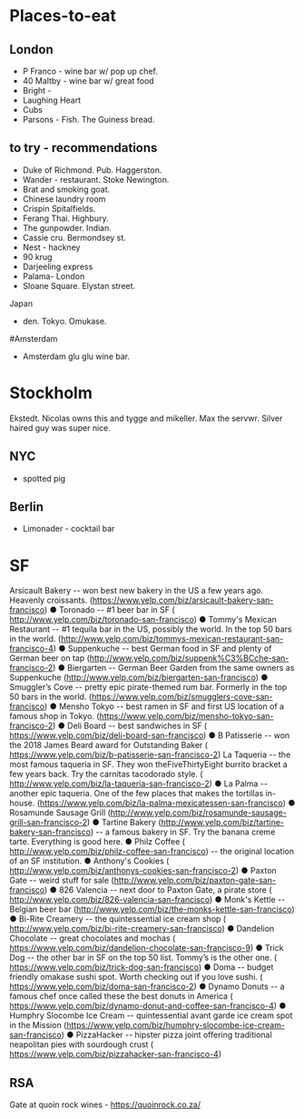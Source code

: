 # Places-to-eat 

## London
* P Franco - wine bar w/ pop up chef.
* 40 Maltby - wine bar w/ great food
* Bright - 
* Laughing Heart
* Cubs
* Parsons - Fish. The Guiness bread. 
## to try - recommendations
* Duke of Richmond. Pub. Haggerston. 
* Wander - restaurant.  Stoke Newington. 
* Brat and smoking goat. 
* Chinese laundry room 
* Crispin Spitalfields. 
* Ferang Thai. Highbury.
* The gunpowder. Indian.
* Cassie cru. Bermondsey st. 
* Nest - hackney
* 90 krug 
* Darjeeling express 
* Palama- London 
* Sloane Square. Elystan street. 

Japan
* den. Tokyo. Omukase. 

#Amsterdam
* Amsterdam glu glu wine bar. 

# Stockholm 
Ekstedt. Nicolas owns this and tygge and mikeller. Max the servwr.  Silver haired guy was super nice. 

## NYC
* spotted pig

## Berlin
* Limonader - cocktail bar

# SF
Arsicault Bakery -- won best new bakery in the US a few years ago. Heavenly croissants. (​https://www.yelp.com/biz/arsicault-bakery-san-francisco​)
● Toronado -- #1 beer bar in SF (​http://www.yelp.com/biz/toronado-san-francisco​)
● Tommy's Mexican Restaurant -- #1 tequila bar in the US, possibly the world. In the
top 50 bars in the world.
(​http://www.yelp.com/biz/tommys-mexican-restaurant-san-francisco-4​)
● Suppenkuche -- best German food in SF and plenty of German beer on tap
(​http://www.yelp.com/biz/suppenk%C3%BCche-san-francisco-2​)
● Biergarten -- German Beer Garden from the same owners as Suppenkuche
(​http://www.yelp.com/biz/biergarten-san-francisco​)
● Smuggler’s Cove -- pretty epic pirate-themed rum bar. Formerly in the top 50 bars in
the world. (​https://www.yelp.com/biz/smugglers-cove-san-francisco​)
● Mensho Tokyo -- best ramen in SF and first US location of a famous shop in Tokyo.
(​https://www.yelp.com/biz/mensho-tokyo-san-francisco-2​)
● Deli Board -- best sandwiches in SF
(​https://www.yelp.com/biz/deli-board-san-francisco​)
● B Patisserie -- won the 2018 James Beard award for Outstanding Baker
(​https://www.yelp.com/biz/b-patisserie-san-francisco-2​)
La Taqueria -- the most famous taqueria in SF. They won the ​FiveThirtyEight burrito
bracket​ a few years back. Try the carnitas taco ​dorado style​.
(​http://www.yelp.com/biz/la-taqueria-san-francisco-2​)
● La Palma -- another epic taqueria. One of the few places that makes the tortillas
in-house. (​https://www.yelp.com/biz/la-palma-mexicatessen-san-francisco​)
● Rosamunde Sausage Grill
(​http://www.yelp.com/biz/rosamunde-sausage-grill-san-francisco-2​)
● Tartine Bakery (​http://www.yelp.com/biz/tartine-bakery-san-francisco​) -- a famous
bakery in SF. Try the banana creme tarte. Everything is good here.
● Philz Coffee (​http://www.yelp.com/biz/philz-coffee-san-francisco​) -- the original
location of an SF institution.
● Anthony's Cookies (​http://www.yelp.com/biz/anthonys-cookies-san-francisco-2​)
● Paxton Gate -- weird stuff for sale (​http://www.yelp.com/biz/paxton-gate-san-francisco​)
● 826 Valencia -- next door to Paxton Gate, a pirate store
(​http://www.yelp.com/biz/826-valencia-san-francisco​)
● Monk's Kettle -- Belgian beer bar
(​http://www.yelp.com/biz/the-monks-kettle-san-francisco​)
● Bi-Rite Creamery -- the quintessential ice cream shop
(​http://www.yelp.com/biz/bi-rite-creamery-san-francisco​)
● Dandelion Chocolate -- great chocolates and mochas
(​https://www.yelp.com/biz/dandelion-chocolate-san-francisco-9​)
● Trick Dog -- the other bar in SF on the top 50 list. Tommy’s is the other one.
(​https://www.yelp.com/biz/trick-dog-san-francisco​)
● Doma -- budget friendly omakase sushi spot. Worth checking out if you love sushi.
(​https://www.yelp.com/biz/doma-san-francisco-2​)
● Dynamo Donuts -- a famous chef once called these the best donuts in America
(​https://www.yelp.com/biz/dynamo-donut-and-coffee-san-francisco-4​)
● Humphry Slocombe Ice Cream -- quintessential avant garde ice cream spot in the
Mission (​https://www.yelp.com/biz/humphry-slocombe-ice-cream-san-francisco​)
● PizzaHacker -- hipster pizza joint offering traditional neapolitan pies with sourdough
crust (​https://www.yelp.com/biz/pizzahacker-san-francisco-4​)

## RSA
Gate at quoin rock wines - https://quoinrock.co.za/